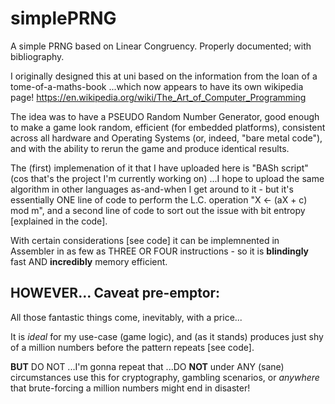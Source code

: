 # simplePRNG
A simple PRNG based on Linear Congruency. Properly documented; with bibliography.

I originally designed this at uni based on the information from the loan of a tome-of-a-maths-book ...which now appears to have its own wikipedia page! https://en.wikipedia.org/wiki/The_Art_of_Computer_Programming

The idea was to have a PSEUDO Random Number Generator, good enough to make a game look random, efficient (for embedded platforms), consistent across all hardware and Operating Systems (or, indeed, "bare metal code"), and with the ability to rerun the game and produce identical results.

The (first) implemenation of it that I have uploaded here is "BASh script" (cos that's the project I'm currently working on) ...I hope to upload the same algorithm in other languages as-and-when I get around to it - but it's essentially ONE line of code to perform the L.C. operation "X <- (aX + c) mod m", and a second line of code to sort out the issue with bit entropy [explained in the code].

With certain considerations [see code] it can be implemnented in Assembler in as few as THREE OR FOUR instructions - so it is **blindingly** fast AND **incredibly** memory efficient.

## HOWEVER... Caveat pre-emptor:
All those fantastic things come, inevitably, with a price...

It is *ideal* for my use-case (game logic), and (as it stands) produces just shy of a million numbers before the pattern repeats [see code].

**BUT** DO NOT ...I'm gonna repeat that ...DO **NOT** under ANY (sane) circumstances use this for cryptography, gambling scenarios, or *anywhere* that brute-forcing a million numbers might end in disaster!
